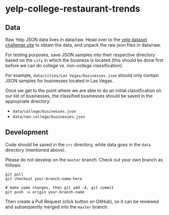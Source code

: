 # yelp-college-restaurant-trends

## Data

Raw Yelp JSON data lives in data/raw. Head over to the
[yelp dataset challenge site](https://www.yelp.com/dataset_challenge/dataset)
to obtain the data, and unpack the raw json files in data/raw.

For testing purposes, save JSON samples into their respective directory based on
the `city` in which the business is located (this should be done first before we
can do college vs. non-college classification).

For example, `data/cities/Las Vegas/businesses.json` should only contain JSON
samples for businesses located in Las Vegas.

Once we get to the point where we are able to do an initial classification on
our list of businesses, the classified businesses should be saved in the
appropriate directory:
  - `data/college/businesses.json`
  - `data/non-college/businesses.json`

## Development

Code should be saved in the `src` directory, while data goes in the `data`
directory (mentioned above).

Please do not develop on the `master` branch. Check out your own branch as
follows:

```Shell
git pull
git checkout your-branch-name-here

# make some changes, then git add -A, git commit
git push -u origin your-branch-name
```

Then create a Pull Request (click button on GitHub), so it can be reviewed and
subsequently merged into the `master` branch.
